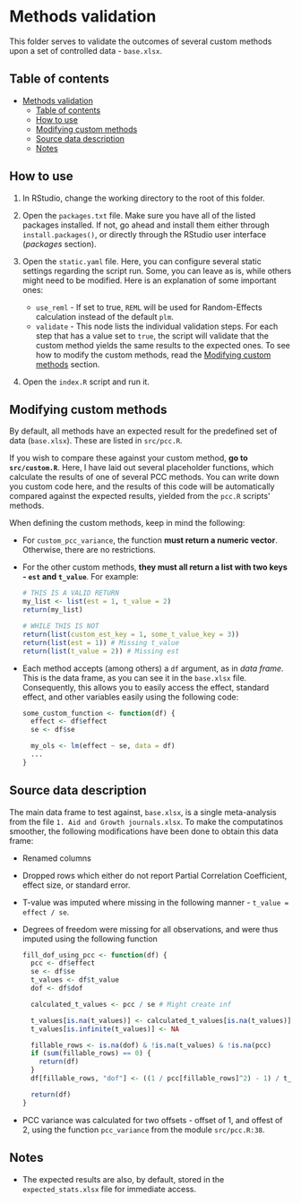 # Methods validation

This folder serves to validate the outcomes of several custom methods upon a set of controlled data - `base.xlsx`.

## Table of contents

- [Methods validation](#methods-validation)
  - [Table of contents](#table-of-contents)
  - [How to use](#how-to-use)
  - [Modifying custom methods](#modifying-custom-methods)
  - [Source data description](#source-data-description)
  - [Notes](#notes)

## How to use

1. In RStudio, change the working directory to the root of this folder.
1. Open the `packages.txt` file. Make sure you have all of the listed packages installed. If not, go ahead and install them either through `install.packages()`, or directly through the RStudio user interface (_packages_ section).
1. Open the `static.yaml` file. Here, you can configure several static settings regarding the script run. Some, you can leave as is, while others might need to be modified. Here is an explanation of some important ones:

   - `use_reml` - If set to true, `REML` will be used for Random-Effects calculation instead of the default `plm`.
   - `validate` - This node lists the individual validation steps. For each step that has a value set to `true`, the script will validate that the custom method yields the same results to the expected ones. To see how to modify the custom methods, read the [Modifying custom methods](#modifying-custom-methods) section.

1. Open the `index.R` script and run it.

## Modifying custom methods

By default, all methods have an expected result for the predefined set of data (`base.xlsx`). These are listed in `src/pcc.R`.

If you wish to compare these against your custom method, **go to `src/custom.R`**. Here, I have laid out several placeholder functions, which calculate the results of one of several PCC methods. You can write down you custom code here, and the results of this code will be automatically compared against the expected results, yielded from the `pcc.R` scripts' methods.

When defining the custom methods, keep in mind the following:

- For `custom_pcc_variance`, the function **must return a numeric vector**. Otherwise, there are no restrictions.
- For the other custom methods, **they must all return a list with two keys - `est` and `t_value`**. For example:

  ```R
  # THIS IS A VALID RETURN
  my_list <- list(est = 1, t_value = 2)
  return(my_list)

  # WHILE THIS IS NOT
  return(list(custom_est_key = 1, some_t_value_key = 3))
  return(list(est = 1)) # Missing t_value
  return(list(t_value = 2)) # Missing est
  ```

- Each method accepts (among others) a `df` argument, as in _data frame_. This is the data frame, as you can see it in the `base.xlsx` file. Consequently, this allows you to easily access the effect, standard effect, and other variables easily using the following code:

  ```R
  some_custom_function <- function(df) {
    effect <- df$effect
    se <- df$se

    my_ols <- lm(effect ~ se, data = df)
    ...
  }
  ```

## Source data description

The main data frame to test against, `base.xlsx`, is a single meta-analysis from the file `1. Aid and Growth journals.xlsx`. To make the computatinos smoother, the following modifications have been done to obtain this data frame:

- Renamed columns
- Dropped rows which either do not report Partial Correlation Coefficient, effect size, or standard error.
- T-value was imputed where missing in the following manner - `t_value = effect / se`.
- Degrees of freedom were missing for all observations, and were thus imputed using the following function

  ```R
  fill_dof_using_pcc <- function(df) {
    pcc <- df$effect
    se <- df$se
    t_values <- df$t_value
    dof <- df$dof

    calculated_t_values <- pcc / se # Might create inf

    t_values[is.na(t_values)] <- calculated_t_values[is.na(t_values)]
    t_values[is.infinite(t_values)] <- NA

    fillable_rows <- is.na(dof) & !is.na(t_values) & !is.na(pcc)
    if (sum(fillable_rows) == 0) {
      return(df)
    }
    df[fillable_rows, "dof"] <- ((1 / pcc[fillable_rows]^2) - 1) / t_values[fillable_rows]^2

    return(df)
  }
  ```

- PCC variance was calculated for two offsets - offset of 1, and offest of 2, using the function `pcc_variance` from the module `src/pcc.R:38`.

## Notes

- The expected results are also, by default, stored in the `expected_stats.xlsx` file for immediate access.

